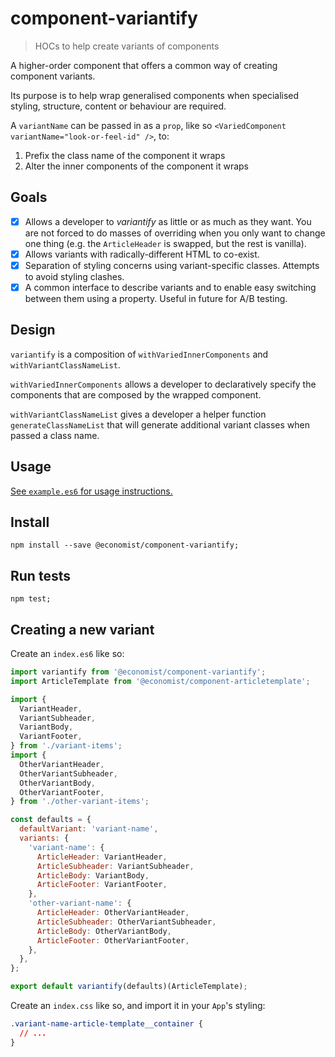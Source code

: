 # component-variantify
> HOCs to help create variants of components

A higher-order component that offers a common way of creating component variants.

Its purpose is to help wrap generalised components when specialised styling,
structure, content or behaviour are required.

A `variantName` can be passed in as a `prop`, like so `<VariedComponent variantName="look-or-feel-id" />`, to:

1. Prefix the class name of the component it wraps
2. Alter the inner components of the component it wraps

## Goals

- [x] Allows a developer to *variantify* as little or as much as they want. You are not forced to do masses of overriding when you only want to change one thing (e.g. the `ArticleHeader` is swapped, but the rest is vanilla).
- [x] Allows variants with radically-different HTML to co-exist.
- [x] Separation of styling concerns using variant-specific classes. Attempts to avoid styling clashes.  
- [x] A common interface to describe variants and to enable easy switching between them using a property. Useful in future for A/B testing.

## Design

`variantify` is a composition of `withVariedInnerComponents` and `withVariantClassNameList`.

`withVariedInnerComponents` allows a developer to declaratively specify the
components that are composed by the wrapped component.

`withVariantClassNameList` gives a developer a helper function
`generateClassNameList` that will generate additional variant classes when
passed a class name.

## Usage

[See `example.es6` for usage instructions.](./example.es6)

## Install

```
npm install --save @economist/component-variantify;
```

## Run tests

```
npm test;
```

## Creating a new variant

Create an `index.es6` like so:
```javascript
import variantify from '@economist/component-variantify';
import ArticleTemplate from '@economist/component-articletemplate';

import {
  VariantHeader,
  VariantSubheader,
  VariantBody,
  VariantFooter,
} from './variant-items';
import {
  OtherVariantHeader,
  OtherVariantSubheader,
  OtherVariantBody,
  OtherVariantFooter,
} from './other-variant-items';

const defaults = {
  defaultVariant: 'variant-name',
  variants: {
    'variant-name': {
      ArticleHeader: VariantHeader,
      ArticleSubheader: VariantSubheader,
      ArticleBody: VariantBody,
      ArticleFooter: VariantFooter,
    },
    'other-variant-name': {
      ArticleHeader: OtherVariantHeader,
      ArticleSubheader: OtherVariantSubheader,
      ArticleBody: OtherVariantBody,
      ArticleFooter: OtherVariantFooter,
    },
  },
};

export default variantify(defaults)(ArticleTemplate);
```

Create an `index.css` like so, and import it in your `App`'s styling:
```css
.variant-name-article-template__container {
  // ...
}
```
